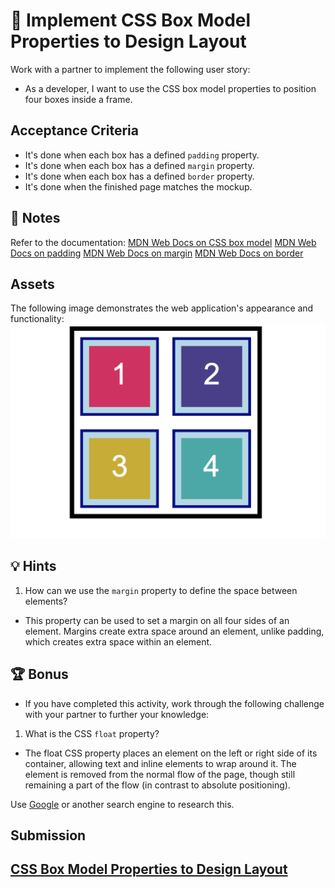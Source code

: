 # 📖 Implement CSS Box Model Properties to Design Layout
Work with a partner to implement the following user story:
* As a developer, I want to use the CSS box model properties to position four boxes inside a frame.

## Acceptance Criteria

* It's done when each box has a defined `padding` property.
* It's done when each box has a defined `margin` property.
* It's done when each box has a defined `border` property.
* It's done when the finished page matches the mockup.

## 📝 Notes

Refer to the documentation:
[MDN Web Docs on CSS box model](https://developer.mozilla.org/en-US/docs/Web/CSS/CSS_Box_Model)
[MDN Web Docs on padding](https://developer.mozilla.org/en-US/docs/Web/CSS/padding)
[MDN Web Docs on margin](https://developer.mozilla.org/en-US/docs/Web/CSS/margin)
[MDN Web Docs on border](https://developer.mozilla.org/en-US/docs/Web/CSS/border)

## Assets
The following image demonstrates the web application's appearance and functionality:
![Four numbered, differently colored boxes appear evenly spaced inside a larger box.](./assets/images/MockUp.png)

## 💡 Hints
1. How can we use the `margin` property to define the space between elements?
* This property can be used to set a margin on all four sides of an element. Margins create extra space around an element, unlike padding, which creates extra space within an element.

## 🏆 Bonus
* If you have completed this activity, work through the following challenge with your partner to further your knowledge:
1. What is the CSS `float` property?
* The float CSS property places an element on the left or right side of its container, allowing text and inline elements to wrap around it. The element is removed from the normal flow of the page, though still remaining a part of the flow (in contrast to absolute positioning).

Use [Google](https://www.google.com) or another search engine to research this.

## Submission
[CSS Box Model Properties to Design Layout](https://bslockhart.github.io/Class-Activity-4-Box-Model/)
---